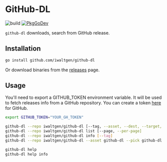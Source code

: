# GitHub-DL

![build](https://github.com/iwaltgen/github-dl/workflows/build/badge.svg)
[![PkgGoDev](https://pkg.go.dev/badge/github.com/iwaltgen/github-dl)](https://pkg.go.dev/github.com/iwaltgen/github-dl)

`github-dl` downloads, search from GitHub release.

## Installation

```sh
go install github.com/iwaltgen/github-dl
```
Or download binaries from the [releases](https://github.com/iwaltgen/github-dl/releases) page.

## Usage

You'll need to export a GITHUB_TOKEN environment variable.
It will be used to fetch releases info from a GitHub repository.
You can create a token [here](https://github.com/settings/tokens) for GitHub.

```sh
export GITHUB_TOKEN="YOUR_GH_TOKEN"

github-dl --repo iwaltgen/github-dl [--tag, --asset, --dest, --target, --pick]
github-dl --repo iwaltgen/github-dl list [--page, --per-page]
github-dl --repo iwaltgen/github-dl info [--tag]
github-dl --repo iwaltgen/github-dl --asset github-dl --pick github-dl

github-dl help
github-dl help info
```
